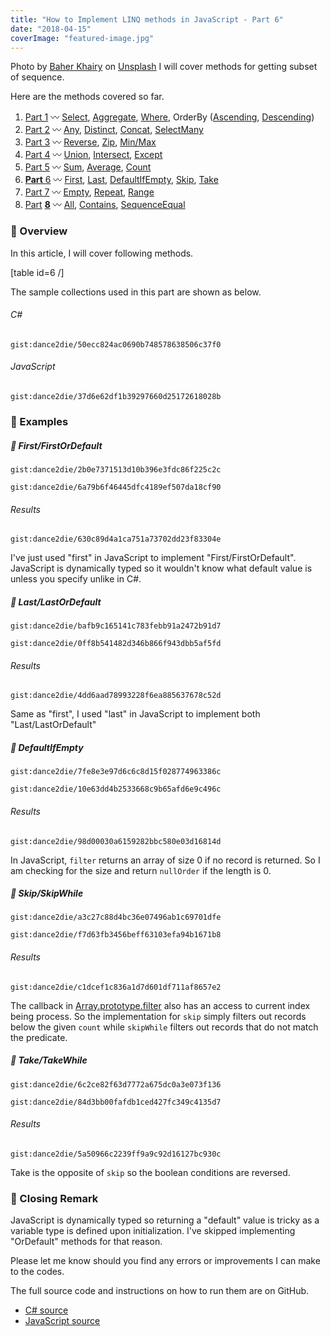 ```yaml
---
title: "How to Implement LINQ methods in JavaScript - Part 6"
date: "2018-04-15"
coverImage: "featured-image.jpg"
---
```


Photo by [Baher Khairy](https://unsplash.com/photos/Q3a0FHRS4BU?utm_source=unsplash&utm_medium=referral&utm_content=creditCopyText) on [Unsplash](https://unsplash.com/search/photos/six?utm_source=unsplash&utm_medium=referral&utm_content=creditCopyText) I will cover methods for getting subset of sequence.

Here are the methods covered so far.

1. [Part 1](https://www.slightedgecoder.com/2018/02/24/approximate-equivalent-linq-methods-javascript/) 〰️ [Select](https://www.slightedgecoder.com/2018/02/24/approximate-equivalent-linq-methods-javascript/#select), [Aggregate](https://www.slightedgemate-equivalent-linq-methods-javascript/#aggregate), [Where](https://www.slightedgecoder.com/2018/02/24/approximate-equivalent-linq-methods-javascript/#where), OrderBy ([Ascending](https://www.slightedgecoder.com/2018/02/24/approximate-equivalent-linq-methods-javascript/#orderByAscending), [Descending](https://www.slightedgecoder.com/2018/02/24/approximate-equivalent-linq-methods-javascript/#orderByDescending))
2. [Part 2](https://www.slightedgecoder.com/2018/03/03/approximate-equivalent-linq-methods-javascript-part-2/) 〰️ [Any](https://www.slightedgecoder.com/2018/03/03/approximate-equivalent-linq-methods-javascript-part-2/#any), [Distinct](https://www.slightedgecoder.com/2018/03/03/approximate-equivalent-linq-methods-javascript-part-2/#distinct), [Concat](https://www.slightedgecoder.com/2018/03/03/approximate-equivalent-linq-methods-javascript-part-2/#concat), [SelectMany](https://www.slightedgecoder.com/2018/03/03/approximate-equivalent-linq-methods-javascript-part-2/#selectmany)
3. [Part 3](https://www.slightedgecoder.com/2018/03/10/an-approximate-equivalent-of-linq-methods-in-javascript-part-3/) 〰️ [Reverse](https://www.slightedgecoder.com/2018/03/10/an-approximate-equivalent-of-linq-methods-in-javascript-part-3/#reverse), [Zip](https://www.slightedgecoder.com/2018/03/10/an-approximate-equivalent-of-linq-methods-in-javascript-part-3/#zip), [Min/Max](https://www.slightedgecoder.com/2018/03/10/an-approximate-equivalent-of-linq-methods-in-javascript-part-3/#minmax)
4. [Part 4](https://www.slightedgecoder.com/2018/03/21/an-approximate-equivalent-of-linq-methods-in-javascript-part-4/) 〰️ [Union](https://www.slightedgecoder.com/2018/03/21/an-approximate-equivalent-of-linq-methods-in-javascript-part-4/#union), [Intersect](https://www.slightedgecoder.com/2018/03/21/an-approximate-equivalent-of-linq-methods-in-javascript-part-4/#intersect), [Except](https://www.slightedgecoder.com/2018/03/21/an-approximate-equivalent-of-linq-methods-in-javascript-part-4/#except)
5. [Part 5](https://www.slightedgecoder.com/2018/03/31/an-approximate-equivalent-of-linq-methods-in-javascript-part-5/) 〰️ [Sum](https://www.slightedgecoder.com/2018/03/31/an-approximate-equivalent-of-linq-methods-in-javascript-part-5/#sum), [Average](https://www.slightedgecoder.com/2018/03/31/an-approximate-equivalent-of-linq-methods-in-javascript-part-5/#average), [Count](https://www.slightedgecoder.com/2018/03/31/an-approximate-equivalent-of-linq-methods-in-javascript-part-5/#count)
6. [**Part** 6](https://www.slightedgecoder.com/2018/04/14/an-approximate-equivalent-of-linq-methods-in-javascript-part-6/) 〰️ [First](https://www.slightedgecoder.com/2018/04/14/an-approximate-equivalent-of-linq-methods-in-javascript-part-6/#first), [Last](https://www.slightedgecoder.com/2018/04/14/an-approximate-equivalent-of-linq-methods-in-javascript-part-6/#last), [DefaultIfEmpty](https://www.slightedgecoder.com/2018/04/14/an-approximate-equivalent-of-linq-methods-in-javascript-part-6/#defaultIfEmpty), [Skip](https://www.slightedgecoder.com/2018/04/14/an-approximate-equivalent-of-linq-methods-in-javascript-part-6/#skip), [Take](https://www.slightedgecoder.com/2018/04/14/an-approximate-equivalent-of-linq-methods-in-javascript-part-6/#take)
7. [Part 7](https://www.slightedgecoder.com/2018/04/21/an-approximate-equivalent-of-linq-methods-in-javascript-part-7/) 〰️ [Empty](https://www.slightedgecoder.com/2018/04/21/an-approximate-equivalent-of-linq-methods-in-javascript-part-7#empty), [Repeat](https://www.slightedgecoder.com/2018/04/21/an-approximate-equivalent-of-linq-methods-in-javascript-part-7#repeat), [Range](https://www.slightedgecoder.com/2018/04/21/an-approximate-equivalent-of-linq-methods-in-javascript-part-7#range)
8. [Pa](https://www.slightedgecoder.com/2018/04/28/how-to-implement-linq-methods-in-javascript-part-8/)[rt](https://www.slightedgecoder.com/2018/04/28/how-to-implement-linq-methods-in-javascript-part-8/) **[8](https://www.slightedgecoder.com/2018/04/28/how-to-implement-linq-methods-in-javascript-part-8/)** 〰️ [All](#all), [Contains](#contains), [SequenceEqual](#sequenceEqual)

### 🔴 Overview

In this article, I will cover following methods.

\[table id=6 /\]

The sample collections used in this part are shown as below.

<!-- prettier-ignore -->
###### C#

`gist:dance2die/50ecc824ac0690b748578638506c37f0`

###### JavaScript

`gist:dance2die/37d6e62df1b39297660d25172618028b`

### 🔴 Examples

##### 🔸 First/FirstOrDefault

`gist:dance2die/2b0e7371513d10b396e3fdc86f225c2c`

`gist:dance2die/6a79b6f46445dfc4189ef507da18cf90`

###### Results

`gist:dance2die/630c89d4a1ca751a73702dd23f83304e`

I've just used "first" in JavaScript to implement "First/FirstOrDefault". JavaScript is dynamically typed so it wouldn't know what default value is unless you specify unlike in C#.

##### 🔸 Last/LastOrDefault

`gist:dance2die/bafb9c165141c783febb91a2472b91d7`

`gist:dance2die/0ff8b541482d346b866f943dbb5af5fd`

###### Results

`gist:dance2die/4dd6aad78993228f6ea885637678c52d`

Same as "first", I used "last" in JavaScript to implement both "Last/LastOrDefault"

##### 🔸 DefaultIfEmpty

`gist:dance2die/7fe8e3e97d6c6c8d15f028774963386c`

`gist:dance2die/10e63dd4b2533668c9b65afd6e9c496c`

###### Results

`gist:dance2die/98d00030a6159282bbc580e03d16814d`

In JavaScript, `filter` returns an array of size 0 if no record is returned. So I am checking for the size and return `nullOrder` if the length is 0.

##### 🔸 Skip/SkipWhile

`gist:dance2die/a3c27c88d4bc36e07496ab1c69701dfe`

`gist:dance2die/f7d63fb3456beff63103efa94b1671b8`

###### Results

`gist:dance2die/c1dcef1c836a1d7d601df711af8657e2`

The callback in [Array.prototype.filter](https://developer.mozilla.org/en-US/docs/Web/JavaScript/Reference/Global_Objects/Array/filter) also has an access to current index being process. So the implementation for `skip` simply filters out records below the given `count` while `skipWhile` filters out records that do not match the predicate.

##### 🔸 Take/TakeWhile

`gist:dance2die/6c2ce82f63d7772a675dc0a3e073f136`

`gist:dance2die/84d3bb00fafdb1ced427fc349c4135d7`

###### Results

`gist:dance2die/5a50966c2239ff9a9c92d16127bc930c`

Take is the opposite of `skip` so the boolean conditions are reversed.

### 🔴 Closing Remark

JavaScript is dynamically typed so returning a "default" value is tricky as a variable type is defined upon initialization. I've skipped implementing "OrDefault" methods for that reason.

Please let me know should you find any errors or improvements I can make to the codes.

The full source code and instructions on how to run them are on GitHub.

- [C# source](https://github.com/dance2die/blog.LinqAndJavascript.CSharpDemo)
- [JavaScript source](https://github.com/dance2die/blog.LinqAndJavascript.JavascriptDemo)
